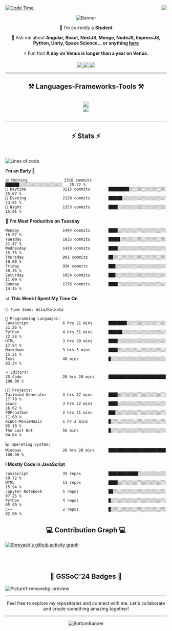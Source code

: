<div>
 
<img align="right" src="https://visitor-badge.laobi.icu/badge?page_id=shreyash3087.shreyash3087" />

 [![Code Time](https://wakatime.com/badge/user/cd5f70df-e644-46f4-a03b-e1ce78615131.svg)](https://wakatime.com/@cd5f70df-e644-46f4-a03b-e1ce78615131)
 
</div>


<div align="center">
 
![Banner](https://github.com/user-attachments/assets/fe33d289-b057-4d85-ad76-3103802aa9e1)

</div>


<div align="center">
 
 🔭 I’m currently a **Student** 

💬 Ask me about **Angular, React, NextJS, Mongo, NodeJS, ExpressJS, Python, Unity, Space Science... or anything [here](https://github.com/shreyash3087/shreyash3087/issues)**

⚡ Fun fact **A day on Venus is longer than a year on Venus.**

</div>
 
<div align="center"> 
  <a href="mailto:shreyash3087@gmail.com">
    <img src="https://img.shields.io/badge/Gmail-333333?style=for-the-badge&logo=gmail&logoColor=red" />
  </a>
  <a href="https://www.linkedin.com/in/shreyash-srivastava-1a1161280" target="_blank">
    <img src="https://img.shields.io/badge/LinkedIn-0077B5?style=for-the-badge&logo=linkedin&logoColor=white" target="_blank" />
  </a>
  <a href="https://github.com/shreyash3087" target="_blank">
     <img src="https://img.shields.io/badge/Github-FF5722?style=for-the-badge&logo=github&logoColor=white" target="_blank" />
  </a>
</div>
<hr/>
 
<h2 align="center">⚒️ Languages-Frameworks-Tools ⚒️</h2>
<br/>
<div align="center">
    <img src="https://skillicons.dev/icons?i=react,bootstrap,html,css,vscode,github,figma,cpp,vercel,netlify" /><br>
    <img src="https://skillicons.dev/icons?i=tailwind,git,nodejs,python,javascript,typescript,express,firebase,mongodb,nextjs,unity,azure,blender" /><br>
</div>

<br/>
<hr/>

<h2 align="center">⚡ Stats ⚡</h2>

<br>
<div>
 
 
<!--START_SECTION:waka-->
![Lines of code](https://img.shields.io/badge/From%20Hello%20World%20I%27ve%20Written-4.9%20million%20lines%20of%20code-blue)

**I'm an Early 🐤** 

```text
🌞 Morning                2318 commits        ██████░░░░░░░░░░░░░░░░░░░   25.72 % 
🌆 Daytime                3215 commits        █████████░░░░░░░░░░░░░░░░   35.67 % 
🌃 Evening                2128 commits        ██████░░░░░░░░░░░░░░░░░░░   23.61 % 
🌙 Night                  1353 commits        ████░░░░░░░░░░░░░░░░░░░░░   15.01 % 
```
📅 **I'm Most Productive on Tuesday** 

```text
Monday                   1494 commits        ████░░░░░░░░░░░░░░░░░░░░░   16.57 % 
Tuesday                  1935 commits        █████░░░░░░░░░░░░░░░░░░░░   21.47 % 
Wednesday                1420 commits        ████░░░░░░░░░░░░░░░░░░░░░   15.75 % 
Thursday                 901 commits         ██░░░░░░░░░░░░░░░░░░░░░░░   10.00 % 
Friday                   934 commits         ███░░░░░░░░░░░░░░░░░░░░░░   10.36 % 
Saturday                 1054 commits        ███░░░░░░░░░░░░░░░░░░░░░░   11.69 % 
Sunday                   1276 commits        ████░░░░░░░░░░░░░░░░░░░░░   14.16 % 
```


📊 **This Week I Spent My Time On** 

```text
🕑︎ Time Zone: Asia/Kolkata

💬 Programming Languages: 
JavaScript               6 hrs 21 mins       ████████░░░░░░░░░░░░░░░░░   31.26 % 
Python                   4 hrs 31 mins       ██████░░░░░░░░░░░░░░░░░░░   22.28 % 
HTML                     3 hrs 39 mins       ████░░░░░░░░░░░░░░░░░░░░░   17.94 % 
Markdown                 3 hrs 5 mins        ████░░░░░░░░░░░░░░░░░░░░░   15.21 % 
Text                     40 mins             █░░░░░░░░░░░░░░░░░░░░░░░░   03.34 % 

🔥 Editors: 
VS Code                  20 hrs 20 mins      █████████████████████████   100.00 % 

🐱‍💻 Projects: 
Tailwind Generator       3 hrs 37 mins       ████░░░░░░░░░░░░░░░░░░░░░   17.78 % 
acwoc                    3 hrs 22 mins       ████░░░░░░░░░░░░░░░░░░░░░   16.62 % 
PDFchatbot               2 hrs 21 mins       ███░░░░░░░░░░░░░░░░░░░░░░   11.60 % 
AcWOC-MovieMusic         1 hr 2 mins         █░░░░░░░░░░░░░░░░░░░░░░░░   05.10 % 
The Last Bot             56 mins             █░░░░░░░░░░░░░░░░░░░░░░░░   04.64 % 

💻 Operating System: 
Windows                  20 hrs 20 mins      █████████████████████████   100.00 % 
```

**I Mostly Code in JavaScript** 

```text
JavaScript               35 repos            █████████████░░░░░░░░░░░░   50.72 % 
HTML                     11 repos            ████░░░░░░░░░░░░░░░░░░░░░   15.94 % 
Jupyter Notebook         5 repos             ██░░░░░░░░░░░░░░░░░░░░░░░   07.25 % 
Python                   4 repos             █░░░░░░░░░░░░░░░░░░░░░░░░   05.80 % 
C++                      2 repos             █░░░░░░░░░░░░░░░░░░░░░░░░   02.90 % 
```




<!--END_SECTION:waka-->

</div>

<div>
  <div align="center" ><h2 align="center">💻 Contribution Graph 💻</h2></div>
 
  [![Shreyash's github activity graph](https://github-readme-activity-graph.vercel.app/graph?username=shreyash3087&hide_border=true&theme=github)](https://github.com/ashutosh00710/github-readme-activity-graph)
 
</div>

<br/><br/>

<h2 align="center">🔰 GSSoC'24 Badges 🔰</h2>

![Picture1-removebg-preview](https://github.com/user-attachments/assets/4ece96a5-043a-44df-b51b-40738d3603ff)

<div align="center"> 
  <hr/>
  Feel free to explore my repositories and connect with me. Let's collaborate and create something amazing together!
  <hr/>
</div>

<div align="center">
 
![BottomBanner](https://github.com/user-attachments/assets/7afe064f-9b9f-401d-bec1-35c8625bb3dc)

</div>


